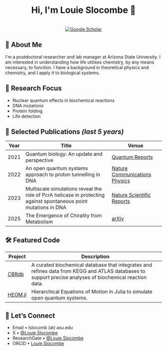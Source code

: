 <h1 align="center">
  Hi, I'm Louie Slocombe 👋
</h1>
<p align="center">
  <em><!-- ✏️ Short tagline, e.g. “Researcher at ASU” --></em>
  <br>
  <a href="https://scholar.google.com/citations?user=JISRQewAAAAJ"><img
       src="https://img.shields.io/badge/Google&nbsp;Scholar-Profile-4285F4?logo=googlescholar&logoColor=white"
       alt="Google Scholar"></a>
  <!-- Optional: ORCID, LinkedIn, personal site, etc. -->
</p>

## 🧬 About Me
I'm a postdoctoral researcher and lab manager at Arizona State University. I am interested in understanding how life utilises chemistry, by any means necessary, to function. I have a background in theoretical physics and chemistry, and I apply it to biological systems.

## 🧠 Research Focus

- Nuclear quantum effects in biochemical reactions
- DNA mutations
- Protein folding
- Life detection

## 📄 Selected Publications *(last 5 years)*

| Year | Title | Venue |
|------|-------|-------|
| 2021 | Quantum biology: An update and perspective | [Quantum Reports](https://www.mdpi.com/2624-960X/3/1/6) |
| 2022 | An open quantum systems approach to proton tunnelling in DNA | [Nature Communications Physics](https://www.nature.com/articles/s42005-022-00881-8) |
| 2023 | Multiscale simulations reveal the role of PcrA helicase in protecting against spontaneous point mutations in DNA | [Nature Scientific Reports](https://www.nature.com/articles/s41598-023-48119-z) |
| 2025 | The Emergence of Chirality from Metabolism | [arXiv](https://arxiv.org/abs/2505.01056) |

## 🛠️ Featured Code

| Project | Description |
|---------|-------------|
| [CBRdb](https://github.com/ELIFE-ASU/CBRdb) | A curated biochemical database that integrates and refines data from KEGG and ATLAS databases to support precise analyses of biochemical reaction data. |
| [HEOM.jl](https://github.com/LouieSlocombe/HEOM.jl) | Hierarchical Equations of Motion in Julia to simulate open quantum systems. |


## 🤝 Let’s Connect

- Email • lslocomb (at) asu.edu
- X • [@Louie Slocombe](https://x.com/louieslocombe)
- ResearchGate • [@Louie Slocombe](https://www.researchgate.net/profile/Louie-Slocombe?ev=hdr_xprf)
- ORCiD • [Louie Slocombe](https://orcid.org/0000-0002-6986-5526)

